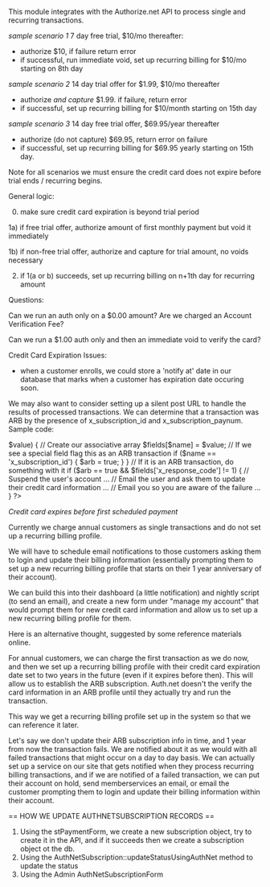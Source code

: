 This module integrates with the Authorize.net API to process single and recurring transactions.

*sample scenario 1*
7 day free trial, $10/mo thereafter:
- authorize $10, if failure return error
- if successful, run immediate void, set up recurring billing for $10/mo starting on 8th day

*sample scenario 2*
14 day trial offer for $1.99, $10/mo thereafter
- authorize *and capture* $1.99. if failure, return error
- if successful, set up recurring billing for $10/month starting on 15th day

*sample scenario 3*
14 day free trial offer, $69.95/year thereafter  
- authorize (do not capture) $69.95, return error on failure
- if successful, set up recurring billing for $69.95 yearly starting on 15th day.

Note for all scenarios we must ensure the credit card does not expire before trial ends / recurring begins.

General logic:

0) make sure credit card expiration is beyond trial period

1a) if free trial offer, authorize amount of first monthly payment but void it immediately

1b) if non-free trial offer, authorize and capture for trial amount, no voids necessary

2) if 1(a or b) succeeds, set up recurring billing on n+1th day for recurring amount

Questions: 

Can we run an auth only on a $0.00 amount? Are we charged an Account Verification Fee?

Can we run a $1.00 auth only and then an immediate void to verify the card?

Credit Card Expiration Issues:
 - when a customer enrolls, we could store a 'notify at' date in our database that marks when a customer has expiration date occuring soon. 
 
We may also want to consider setting up a silent post URL to handle the results of processed transactions. We can determine that a transaction was ARB by the presence of x_subscription_id and x_subscription_paynum. Sample code:

<?php
// Flag if this is an ARB transaction. Set to false by default.
$arb    = false;

// Store the posted values in an associative array
$fields = array();

foreach ($_REQUEST as $name => $value)
{
    // Create our associative array
    $fields[$name] = $value;

 
    // If we see a special field flag this as an ARB transaction
    if ($name == 'x_subscription_id')
    {
        $arb = true;
    }
}

// If it is an ARB transaction, do something with it
if ($arb == true && $fields['x_response_code'] != 1)
{
    // Suspend the user's account
    ...

    // Email the user and ask them to update their credit card information
    ...

    // Email you so you are aware of the failure
    ...
}
?>

*Credit card expires before first scheduled payment*

Currently we charge annual customers as single transactions and do not set up a recurring billing profile.

We will have to schedule email notifications to those customers asking them to login and update their billing information (essentially prompting them to set up a new recurring billing profile that starts on their 1 year anniversary of their account). 

We can build this into their dashboard (a little notification) and nightly script (to send an email), and create a new form under "manage my account" that would prompt them for new credit card information and allow us to set up a new recurring billing profile for them.

Here is an alternative thought, suggested by some reference materials online. 

For annual customers, we can charge the first transaction as we do now, and then we set up a recurring billing profile with their credit card expiration date set to two years in the future (even if it expires before then). This will allow us to establish the ARB subscription. Auth.net doesn't the verify the card information in an ARB profile until they actually try and run the transaction. 

This way we get a recurring billing profile set up in the system so that we can reference it later. 

Let's say we don't update their ARB subscription info in time, and 1 year from now the transaction fails. We are notified about it as we would with all failed transactions that might occur on a day to day basis. We can actually set up a service on our site that gets notified when they process recurring billing transactions, and if we are notified of a failed transaction, we can put their account on hold, send memberservices an email, or email the customer prompting them to login and update their billing information within their account.


== HOW WE UPDATE AUTHNETSUBSCRIPTION RECORDS ==
1) Using the stPaymentForm, we create a new subscription object, try to create it in the API, and if it succeeds then we create a subscription object ot the db.
2) Using the AuthNetSubscription::updateStatusUsingAuthNet method to update the status
3) Using the Admin AuthNetSubscriptionForm

